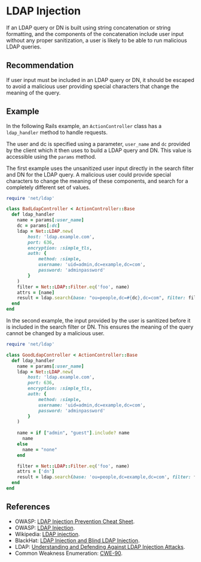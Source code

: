 # LDAP Injection
If an LDAP query or DN is built using string concatenation or string formatting, and the components of the concatenation include user input without any proper sanitization, a user is likely to be able to run malicious LDAP queries.


## Recommendation
If user input must be included in an LDAP query or DN, it should be escaped to avoid a malicious user providing special characters that change the meaning of the query.


## Example
In the following Rails example, an `ActionController` class has a `ldap_handler` method to handle requests.

The user and dc is specified using a parameter, `user_name` and `dc` provided by the client which it then uses to build a LDAP query and DN. This value is accessible using the `params` method.

The first example uses the unsanitized user input directly in the search filter and DN for the LDAP query. A malicious user could provide special characters to change the meaning of these components, and search for a completely different set of values.


```ruby
require 'net/ldap'

class BadLdapController < ActionController::Base
  def ldap_handler
    name = params[:user_name]
    dc = params[:dc]
    ldap = Net::LDAP.new(
        host: 'ldap.example.com',
        port: 636,
        encryption: :simple_tls,
        auth: {
            method: :simple,
            username: 'uid=admin,dc=example,dc=com',
            password: 'adminpassword'
        }
    )
    filter = Net::LDAP::Filter.eq('foo', name)
    attrs = [name]
    result = ldap.search(base: "ou=people,dc=#{dc},dc=com", filter: filter, attributes: attrs)
  end
end

```
In the second example, the input provided by the user is sanitized before it is included in the search filter or DN. This ensures the meaning of the query cannot be changed by a malicious user.


```ruby
require 'net/ldap'

class GoodLdapController < ActionController::Base
  def ldap_handler
    name = params[:user_name]
    ldap = Net::LDAP.new(
        host: 'ldap.example.com',
        port: 636,
        encryption: :simple_tls,
        auth: {
            method: :simple,
            username: 'uid=admin,dc=example,dc=com',
            password: 'adminpassword'
        }
    )
    
    name = if ["admin", "guest"].include? name
      name
    else 
      name = "none"
    end

    filter = Net::LDAP::Filter.eq('foo', name)
    attrs = ['dn']
    result = ldap.search(base: 'ou=people,dc=example,dc=com', filter: filter, attributes: attrs)
  end
end

```

## References
* OWASP: [LDAP Injection Prevention Cheat Sheet](https://cheatsheetseries.owasp.org/cheatsheets/LDAP_Injection_Prevention_Cheat_Sheet.html).
* OWASP: [LDAP Injection](https://owasp.org/www-community/attacks/LDAP_Injection).
* Wikipedia: [LDAP injection](https://en.wikipedia.org/wiki/LDAP_injection).
* BlackHat: [LDAP Injection and Blind LDAP Injection](https://www.blackhat.com/presentations/bh-europe-08/Alonso-Parada/Whitepaper/bh-eu-08-alonso-parada-WP.pdf).
* LDAP: [Understanding and Defending Against LDAP Injection Attacks](https://ldap.com/2018/05/04/understanding-and-defending-against-ldap-injection-attacks/).
* Common Weakness Enumeration: [CWE-90](https://cwe.mitre.org/data/definitions/90.html).
